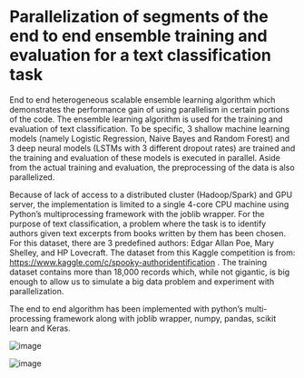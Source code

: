 # Parallelization of segments of the end to end ensemble training and evaluation for a text classification task

End to end heterogeneous scalable ensemble learning algorithm which demonstrates the performance gain of using parallelism in 
certain portions of the code. The ensemble learning algorithm is used for the training and evaluation of text classification.
To be specific, 3 shallow machine learning models (namely Logistic Regression, Naive Bayes and Random Forest) and 3 deep neural models 
(LSTMs with 3 different dropout rates) are trained and the training and evaluation of these models is executed in parallel. 
Aside from the actual training and evaluation, the preprocessing of the data is also parallelized. 

Because of lack of access to a distributed cluster (Hadoop/Spark) and GPU server, the implementation is limited to a single 4-core CPU 
machine using Python’s multiprocessing framework with the joblib wrapper. 
For the purpose of text classification, a problem where the task is to identify authors given text excerpts from books written by them has
been chosen. For this dataset, there are 3 predefined authors: Edgar Allan Poe, Mary Shelley, and HP Lovecraft.
The dataset from this Kaggle competition is from: https://www.kaggle.com/c/spooky-authoridentification . 
The training dataset contains more than 18,000 records which, while not gigantic, 
is big enough to allow us to simulate a big data problem and experiment with parallelization.

The end to end algorithm has been implemented with python’s multi-processing framework along with joblib wrapper, numpy, pandas, 
scikit learn and Keras.

![image](https://user-images.githubusercontent.com/1936040/50262255-2c28b880-03de-11e9-9d0d-6087fcbbf44f.png)


![image](https://user-images.githubusercontent.com/1936040/50262250-29c65e80-03de-11e9-9d41-5a15373d772e.png)
